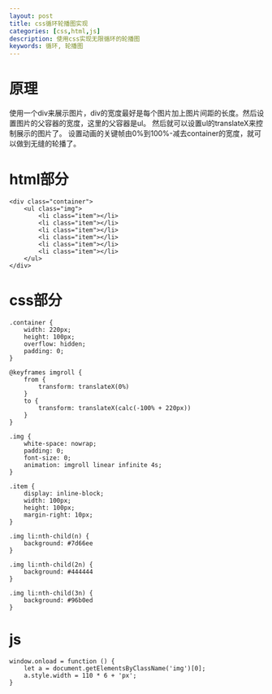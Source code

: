 ```yaml
---
layout: post
title: css循环轮播图实现
categories: [css,html,js]
description: 使用css实现无限循环的轮播图
keywords: 循环, 轮播图
---
```


# 原理

使用一个div来展示图片，div的宽度最好是每个图片加上图片间距的长度。然后设置图片的父容器的宽度，这里的父容器是ul。
然后就可以设置ul的translateX来控制展示的图片了。
设置动画的关键帧由0%到100%-减去container的宽度，就可以做到无缝的轮播了。

# html部分
```
<div class="container">
    <ul class="img">
        <li class="item"></li>
        <li class="item"></li>
        <li class="item"></li>
        <li class="item"></li>
        <li class="item"></li>
        <li class="item"></li>
    </ul>
</div>
```

# css部分
```
.container {
    width: 220px;
    height: 100px;
    overflow: hidden;
    padding: 0;
}

@keyframes imgroll {
    from {
        transform: translateX(0%)
    }
    to {
        transform: translateX(calc(-100% + 220px))
    }
}

.img {
    white-space: nowrap;
    padding: 0;
    font-size: 0;
    animation: imgroll linear infinite 4s;
}

.item {
    display: inline-block;
    width: 100px;
    height: 100px;
    margin-right: 10px;
}

.img li:nth-child(n) {
    background: #7d66ee
}

.img li:nth-child(2n) {
    background: #444444
}

.img li:nth-child(3n) {
    background: #96b0ed
}
```

# js
```
window.onload = function () {
    let a = document.getElementsByClassName('img')[0];
    a.style.width = 110 * 6 + 'px';
}
```
